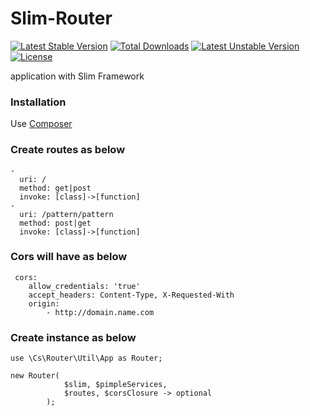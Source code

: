 # Slim-Router

[![Latest Stable Version](https://poser.pugx.org/router/slim/v/stable)](https://packagist.org/packages/router/slim)
[![Total Downloads](https://poser.pugx.org/router/slim/downloads)](https://packagist.org/packages/router/slim)
[![Latest Unstable Version](https://poser.pugx.org/router/slim/v/unstable)](https://packagist.org/packages/router/slim)
[![License](https://poser.pugx.org/router/slim/license)](https://packagist.org/packages/router/slim)

application with Slim Framework

### Installation

Use [Composer](https://getcomposer.org/)

### Create routes as below
```
-
  uri: /
  method: get|post
  invoke: [class]->[function]
-
  uri: /pattern/pattern
  method: post|get
  invoke: [class]->[function]
```  
 ### Cors will have as below
``` 
 cors:
    allow_credentials: 'true'
    accept_headers: Content-Type, X-Requested-With
    origin:
        - http://domain.name.com
```
### Create instance as below
```
use \Cs\Router\Util\App as Router;

new Router(
            $slim, $pimpleServices, 
            $routes, $corsClosure -> optional
        );
```
